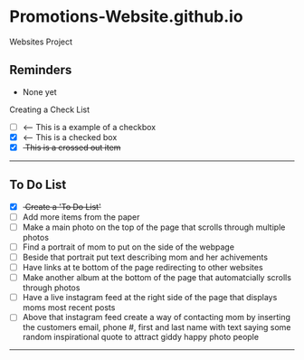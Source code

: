 # Promotions-Website.github.io
Websites Project

## Reminders
- None yet

Creating a Check List
- [ ] <-- This is a example of a checkbox
- [x] <-- This is a checked box
- [x] <del> This is a crossed out item </del>

---

## To Do List
- [x] <del> Create a 'To Do List' </del>
- [ ] Add more items from the paper
- [ ] Make a main photo on the top of the page that scrolls through multiple photos
- [ ] Find a portrait of mom to put on the side of the webpage
- [ ] Beside that portrait put text describing mom and her achivements
- [ ] Have links at te bottom of the page redirecting to other websites
- [ ] Make another album at the bottom of the page that automatcially scrolls through photos
- [ ] Have a live instagram feed at the right side of the page that displays moms most recent posts
- [ ] Above that instagram feed create a way of contacting mom by inserting the customers email, phone #, first and last name with text saying some random inspirational quote to attract giddy happy photo people

---
